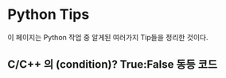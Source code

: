 Python Tips
====

이 페이지는 Python 작업 중 알게된 여러가지 Tip들을 정리한 것이다.

## C/C++ 의 (condition)? True:False 동등 코드
